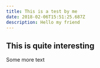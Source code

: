 ```yaml
---
title: This is a test by me
date: 2018-02-06T15:51:25.687Z
description: Hello my friend
---
```

## This is quite interesting

Some more text
